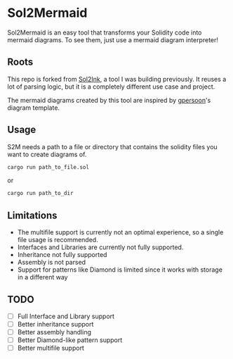 # Sol2Mermaid

Sol2Mermaid is an easy tool that transforms your Solidity code into mermaid diagrams. To see them, just use a mermaid diagram interpreter!

## Roots

This repo is forked from [Sol2Ink](https://github.com/Brushfam/sol2ink/tree/main), a tool I was building previously. It reuses a lot of parsing logic, but it is a completely different use case and project.

The mermaid diagrams created by this tool are inspired by [gpersoon](https://github.com/gpersoon/diagrams)'s diagram template.

## Usage

S2M needs a path to a file or directory that contains the solidity files you want to create diagrams of. 

```bash
cargo run path_to_file.sol
```

or

```bash
cargo run path_to_dir
```

## Limitations

- The multifile support is currently not an optimal experience, so a single file usage is recommended.
- Interfaces and Libraries are currently not fully supported.
- Inheritance not fully supported
- Assembly is not parsed
- Support for patterns like Diamond is limited since it works with storage in a different way

## TODO

- [ ] Full Interface and Library support
- [ ] Better inheritance support
- [ ] Better assembly handling
- [ ] Better Diamond-like pattern support
- [ ] Better multifile support
